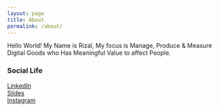 ```yaml
---
layout: page
title: About
permalink: /about/
---
```


Hello World! My Name is Rizal, My focus is Manage, Produce & Measure Digital Goods who Has Meaningful Value to affect People.

### Social Life

[LinkedIn](https://www.linkedin.com/in/saktia/)  
[Slides](https://www.slideshare.net/SyafrizalAdiSaktia)  
[Instagram](https://www.instagram.com/syafrizaladi/)  

